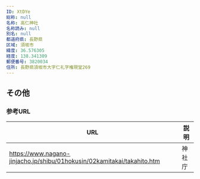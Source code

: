 ```yaml
---
ID: XtDYe
総称: null
名称: 高仁神社
名称読み: null
別名: null
都道府県: 長野県
区域: 須坂市
緯度: 36.576305
経度: 138.341309
郵便番号: 3820034
住所: 長野県須坂市大字仁礼字権現堂269
---
```


## その他

### 参考URL

| URL                                                                     | 説明   |
| ----------------------------------------------------------------------- | ------ |
| https://www.nagano-jinjacho.jp/shibu/01hokusin/02kamitakai/takahito.htm | 神社庁 |
